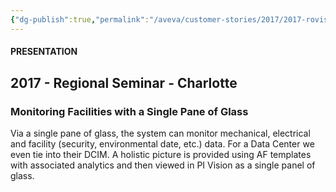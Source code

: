 ```yaml
---
{"dg-publish":true,"permalink":"/aveva/customer-stories/2017/2017-rovisys-monitoring-facilities-with-a-single-pane-of-glass/"}
---
```


#### PRESENTATION

## 2017 - Regional Seminar - Charlotte

### Monitoring Facilities with a Single Pane of Glass

Via a single pane of glass, the system can monitor mechanical, electrical and facility (security, environmental date, etc.) data. For a Data Center we even tie into their DCIM. A holistic picture is provided using AF templates with associated analytics and then viewed in PI Vision as a single panel of glass.